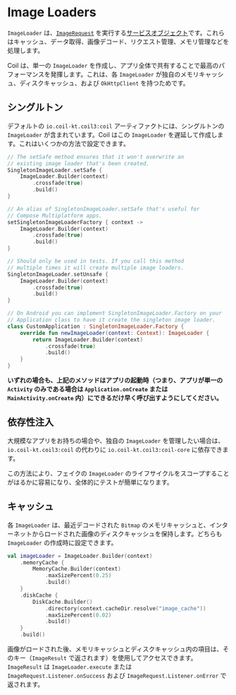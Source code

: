 # Image Loaders

`ImageLoader` は、[`ImageRequest`](image_requests.md) を実行する[サービスオブジェクト](https://publicobject.com/2019/06/10/value-objects-service-objects-and-glue/)です。これらはキャッシュ、データ取得、画像デコード、リクエスト管理、メモリ管理などを処理します。

Coil は、単一の `ImageLoader` を作成し、アプリ全体で共有することで最高のパフォーマンスを発揮します。これは、各 `ImageLoader` が独自のメモリキャッシュ、ディスクキャッシュ、および `OkHttpClient` を持つためです。

## シングルトン

デフォルトの `io.coil-kt.coil3:coil` アーティファクトには、シングルトンの `ImageLoader` が含まれています。Coil はこの `ImageLoader` を遅延して作成します。これはいくつかの方法で設定できます。

```kotlin
// The setSafe method ensures that it won't overwrite an
// existing image loader that's been created.
SingletonImageLoader.setSafe {
    ImageLoader.Builder(context)
        .crossfade(true)
        .build()
}

// An alias of SingletonImageLoader.setSafe that's useful for
// Compose Multiplatform apps.
setSingletonImageLoaderFactory { context ->
    ImageLoader.Builder(context)
        .crossfade(true)
        .build()
}

// Should only be used in tests. If you call this method
// multiple times it will create multiple image loaders.
SingletonImageLoader.setUnsafe {
    ImageLoader.Builder(context)
        .crossfade(true)
        .build()
}

// On Android you can implement SingletonImageLoader.Factory on your
// Application class to have it create the singleton image loader.
class CustomApplication : SingletonImageLoader.Factory {
    override fun newImageLoader(context: Context): ImageLoader {
        return ImageLoader.Builder(context)
            .crossfade(true)
            .build()
    }
}
```

**いずれの場合も、上記のメソッドはアプリの起動時（つまり、アプリが単一の `Activity` のみである場合は `Application.onCreate` または `MainActivity.onCreate` 内）にできるだけ早く呼び出すようにしてください。**

## 依存性注入

大規模なアプリをお持ちの場合や、独自の `ImageLoader` を管理したい場合は、`io.coil-kt.coil3:coil` の代わりに `io.coil-kt.coil3:coil-core` に依存できます。

この方法により、フェイクの `ImageLoader` のライフサイクルをスコープすることがはるかに容易になり、全体的にテストが簡単になります。

## キャッシュ

各 `ImageLoader` は、最近デコードされた `Bitmap` のメモリキャッシュと、インターネットからロードされた画像のディスクキャッシュを保持します。どちらも `ImageLoader` の作成時に設定できます。

```kotlin
val imageLoader = ImageLoader.Builder(context)
    .memoryCache {
        MemoryCache.Builder(context)
            .maxSizePercent(0.25)
            .build()
    }
    .diskCache {
        DiskCache.Builder()
            .directory(context.cacheDir.resolve("image_cache"))
            .maxSizePercent(0.02)
            .build()
    }
    .build()
```

画像がロードされた後、メモリキャッシュとディスクキャッシュ内の項目は、そのキー（`ImageResult` で返されます）を使用してアクセスできます。`ImageResult` は `ImageLoader.execute` または `ImageRequest.Listener.onSuccess` および `ImageRequest.Listener.onError` で返されます。